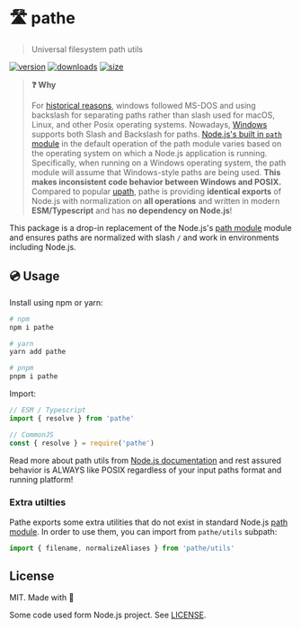 # 🛣️ pathe

> Universal filesystem path utils

[![version][npm-v-src]][npm-v-href]
[![downloads][npm-d-src]][npm-d-href]
[![size][size-src]][size-href]

> **❓ Why**
>
> For [historical reasons](https://docs.microsoft.com/en-us/archive/blogs/larryosterman/why-is-the-dos-path-character), windows followed MS-DOS and using backslash for separating paths rather than slash used for macOS, Linux, and other Posix operating systems. Nowadays, [Windows](https://docs.microsoft.com/en-us/windows/win32/fileio/naming-a-file?redirectedfrom=MSDN) supports both Slash and Backslash for paths. [Node.js's built in `path` module](https://nodejs.org/api/path.html) in the default operation of the path module varies based on the operating system on which a Node.js application is running. Specifically, when running on a Windows operating system, the path module will assume that Windows-style paths are being used. **This makes inconsistent code behavior between Windows and POSIX.**
> Compared to popular [upath](https://github.com/anodynos/upath), pathe is providing **identical exports** of Node.js with normalization on **all operations** and written in modern **ESM/Typescript** and has **no dependency on Node.js**!

This package is a drop-in replacement of the Node.js's [path module](https://nodejs.org/api/path.html) module and ensures paths are normalized with slash `/` and work in environments including Node.js.

## 💿 Usage

Install using npm or yarn:

```bash
# npm
npm i pathe

# yarn
yarn add pathe

# pnpm
pnpm i pathe
```

Import:

```js
// ESM / Typescript
import { resolve } from 'pathe'

// CommonJS
const { resolve } = require('pathe')
```

Read more about path utils from [Node.js documentation](https://nodejs.org/api/path.html) and rest assured behavior is ALWAYS like POSIX regardless of your input paths format and running platform!

### Extra utilties

Pathe exports some extra utilities that do not exist in standard Node.js [path module](https://nodejs.org/api/path.html).
In order to use them, you can import from `pathe/utils` subpath:

```js
import { filename, normalizeAliases } from 'pathe/utils'
```

## License

MIT. Made with 💖

Some code used form Node.js project. See [LICENSE](./LICENSE).

<!-- Refs -->
[npm-v-src]: https://img.shields.io/npm/v/pathe?style=flat-square
[npm-v-href]: https://npmjs.com/package/pathe

[npm-d-src]: https://img.shields.io/npm/dm/pathe?style=flat-square
[npm-d-href]: https://npmjs.com/package/pathe

[github-actions-src]: https://img.shields.io/github/workflow/status/unjs/pathe/ci/main?style=flat-square
[github-actions-href]: https://github.com/unjs/pathe/actions?query=workflow%3Aci

[size-src]: https://packagephobia.now.sh/badge?p=pathe
[size-href]: https://packagephobia.now.sh/result?p=pathe

